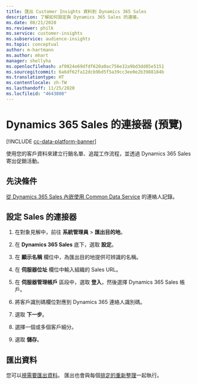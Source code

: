 ```yaml
---
title: 匯出 Customer Insights 資料到 Dynamics 365 Sales
description: 了解如何設定與 Dynamics 365 Sales 的連接。
ms.date: 08/21/2020
ms.reviewer: philk
ms.service: customer-insights
ms.subservice: audience-insights
ms.topic: conceptual
author: m-hartmann
ms.author: mhart
manager: shellyha
ms.openlocfilehash: af0824e69dfdf620a0ac756e32a9bd3dd85e5151
ms.sourcegitcommit: 6a6df62fa12dcb9bd5f5a39cc3ee0e2b3988184b
ms.translationtype: HT
ms.contentlocale: zh-TW
ms.lasthandoff: 11/25/2020
ms.locfileid: "4643808"
---
```

# <a name="connector-for-dynamics-365-sales-preview"></a>Dynamics 365 Sales 的連接器 (預覽)

[!INCLUDE [cc-data-platform-banner](../includes/cc-data-platform-banner.md)]

使用您的客戶資料來建立行銷名單、追蹤工作流程，並透過 Dynamics 365 Sales 寄出促銷活動。

## <a name="prerequisite"></a>先決條件

[從 Dynamics 365 Sales 內嵌使用 Common Data Service](connect-power-query.md) 的連絡人記錄。

## <a name="configure-the-connector-for-sales"></a>設定 Sales 的連接器

1. 在對象見解中，前往 **系統管理員** > **匯出目的地**。

1. 在 **Dynamics 365 Sales** 底下，選取 **設定**。

1. 在 **顯示名稱** 欄位中，為匯出目的地提供可辨識的名稱。

1. 在 **伺服器位址** 欄位中輸入組織的 Sales URL。

1. 在 **伺服器管理帳戶** 區段中，選取 **登入**，然後選擇 Dynamics 365 Sales 帳戶。

1. 將客戶識別碼欄位對應到 Dynamics 365 連絡人識別碼。

1. 選取 **下一步**。

1. 選擇一個或多個客戶細分。

1. 選取 **儲存**。

## <a name="export-the-data"></a>匯出資料

您可以[視需要匯出資料](export-destinations.md)。 匯出也會與每個[排定的重新整理](system.md#schedule-tab)一起執行。
